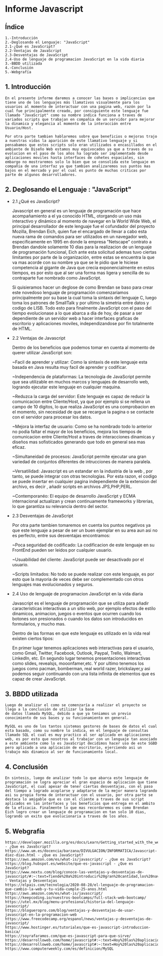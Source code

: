 # Informe Javascript

## Índice

    1.-Introducción
    2.-Deglosando el Lenguaje: "JavaScript"
    2.1-¿Qué es JavaScript?
    2.2-Ventajas de JavaScript	
    2.3-Desventajas de JavaScript
    2.4-Uso de lenguaje de programacion JavaScript en la vida diaria
    3.-BBDD utilizada
    4.-Conclusión
    5.-Webgrafía

## 1. Introducción

    En el presente informe daremos a conocer las bases o implicancias que tiene uno de los lenguajes más llamativos visualmente para los usuarios al momento de interactuar con una pagina web, razón por la cual fue principalmente creado, por consiguiente este lenguaje fue llamado "JavaScript" como su nombre indica funciona a traves de variados scripts que trabajan en compañia de un servidor para mejorar la dinamica y elegancia al momento de la interacción entre Usuario/Host.

    Por otra parte tambien hablaremos sobre que beneficios o mejoras trajo a nuestras vidas la aparición de este llamativo lenguaje y si pensabamos que estos scripts solo eran utilizados o encasillados en el ambiente de Diseño Web estamos muy equivocados ya que a traves de su evolucion en el paso de los años ha logrado ser implementado desde aplicaciones moviles hasta interfaces de cohetes espaciales, sin embargo no mostraremos solo lo bien que se consolida este lenguaje en compañia de una interfaz ya que tambien analizaremos sus puntos mas bajos en el mercado y por el cual es punto de muchas criticas por parte de algunos desarrolladores.

## 2. Deglosando el Lenguaje : "JavaScript"

- 2.1 ¿Qué es JavaScript?

    Javascript en general es un lenguaje de programación que hace acompañamiento a el ya conocido HTML, otorgando un uso más interactivo y dinámico al momento de navegar en la World Wide Web, el principal desarrollador de este lenguaje fue el cofundador del proyecto Mozilla, Brendan Eich, quien fue el encargado de llevar a cabo esta nueva rama de comandos para ser utilizados en un navegador web, especificamente en 1995 en donde la empresa "Netscape" contrato a Brendan dandole solamente 10 dias para la realizacion de un lenguaje de programación funcional, Eich ante esta solicitud ademas tuvo ciertas limitantes por parte de la organización, entre estas se encuentra la que va mas acorde con su nombre ya que se le pidio que le hiciese competencia al gigante de Java que crecia exponencialmente en estos tiempos, es por esto que al ser una forma mas ligera y sencilla de su contraparte fue nombrado como JavaScript.

    Si quisieramos hacer un deglose de como Brendan se baso para crear este novedoso lenguaje de programación comenzariamos principalmente por su base la cual toma la sintaxis del lenguaje C, luego toma los patrones de SmallTalk y por ultimo la simetria entre datos y codigo de LISB. Todo esto para finalmente JavaScript con el paso del tiempo evolucionase a lo que abarca a día de hoy, de pasar a ser dependiente de un servidor web a hacer interfaces graficas de escritorio y aplicaciones moviles, independizandose por fin totalmente de HTML.

- 2.2 Ventajas de Javascript

    Dentro de los beneficios que podemos tomar en cuenta al momento de querer utilizar JavaScript son:

    ~Facil de aprender y utilizar: Como la sintaxis de este lenguaje esta basada en Java resulta muy facil de aprender y codificar.

    ~Independencia de plataformas: La tecnologia de JavaScript permite que sea utilizable en muchos marcos y lenguajes de desarrollo web, logrando ejecutar este lenguaje en cualquier maquina.

    ~Reduzca la carga del servidor: Este lenguaje es capaz de reducir la comunicacion entre Cliente/Host, ya que por ejemplo si se rellena un campo de 10 digitos, lo que realiza JavaScript es una comprobacion en el momento, sin necesidad de que se recargue la pagina o se contacte con el servidor para procesar los datos.

    ~Mejora la interfaz de usuario: Como se ha nombrado todo lo anterior no podia faltar el mayor de los beneficios, mejora los tiempos de comunicacion entre Cliente/Host a traves de interacciones dinamicas y diseños mas sofisticados generando que todo en general sea mas eficaz.

    ~Simultaneidad de procesos: JavaScript permite ejecutar una gran variedad de conjuntos diferentes de intrucciones de manera paralela.

    ~Versatilidad: Javascript es un estandar en la industria de la web , por tanto, se puede integrar con otras tecnologias. Por esta razon, el codigo se puede  insertar en cualquier pagina independiente de la extension del archivo, es decir , añadir scripts en archivos JPS,PHP,PERL.

    ~Contemporanéo: El equipo de desarrollo  JavaScript  y ECMA internacional  actualizan y crean continuamente frameworks y librerias, lo que garantiza su relevancia dentro del sector.

- 2.3 Desventajas de JavaScript

    Por otra parte tambien tomaremos en cuenta los puntos negativos ya que este lenguaje a pesar de ser un buen ejemplar en su area aun asi no es perfecto, entre sus desventajas encontramos:

    ~Poca seguridad de codificado: La codificacion de este lenguaje en su FrontEnd pueden ser leidos por cualquier usuario.

    ~Usuabilidad del cliente: JavaScript puede ser desactivado por el usuario.

    ~Scripts limitados: No todo se puede realizar con este lenguaje, es por esto que la mayoria de veces debe ser complementado con otros lenguajes mas evolucionados y seguros.


- 2.4 Uso de lenguaje de programacion JavaScript en la vida diaria

    Javascript es el lenguaje de programación que se utiliza para añadir características interactivas a un sitio web, por ejemplo efectos de estilo dinamicos, animacion, juegos o eventos que ocurren cuando los botones son presionados o cuando los datos son introducidos en formularios, y mucho mas.

    Dentro de las formas en que este lenguaje es utilizado en la vida real existen ciertos tipos:

    En primer lugar tenemos aplicaciones web interactivas para el usuario, como Gmail, Twitter, Facebook, Outlook, Paypal, Trello, Walmart, LinkedIn, etc. En segundo lugar tenemos presentaciones interactivas como slides, revealsjs, mooonfamer,etc. Y por ultimo tenemos los juegos como pacman, bomberman, real world razer, brickslayer,y asi podemos seguir continuando con una lista infinita de elementos que es capaz de crear JavaScript.

## 3. BBDD utilizada

    Luego de analizar el como se comenzaría a realizar el proyecto se llego a la conclusión de utilizar la base
    de datos llamada MySQL, debido a que ya teniamos un previo conocimiento de sus bases y su funcionamiento en general.

    MySQL es uno de los tantos sistemas gestores de bases de datos el cual esta basado, como su nombre lo indica, en el lenguaje de consultas llamado SQL el cual es muy practico al ser aplicado en aplicaciones web, es por esto que nosotros al trabajar con un lenguaje tan asociado a este ambiente como lo es JavaScript decidimos hacer uso de este SGBD pero aplicado a una aplicación de escritorio, ejerciendo asi un trabajo más dinamico al ser de funcionamiento local.

## 4. Conclusión

    En sintesis, luego de analizar todo lo que abarca este lenguaje de programación se logra apreciar el gran espacio de aplicacion que tiene JavaScript, el cual apesar de tener ciertas desventajas, con el paso del tiempo a logrado acoplarse y adaptarse de la mejor manera logrando asi su propia forma de interactuar con el usuario, por otra parte se destaca lo amigable que es con el cliente a traves de sus script aplicados en las interfaces y los beneficios que entrega en el ambito de la eficacia. Finalmente lo que mas recordaremos es como Brendan Eich logro crear un lenguaje de programacion en tan solo 10 dias, logrando un exito que evolucionaria a traves de los años.

## 5. Webgrafía

    https://developer.mozilla.org/es/docs/Learn/Getting_started_with_the_web/JavaScript_basics - ¿Que es JavaScript?
    https://www.um.es/docencia/barzana/DIVULGACION/INFORMATICA/Javascript-diez-dias.html - ¿Que es JavaScript?
    https://aws.amazon.com/es/what-is/javascript/ - ¿Que es JavaScript?
    https://blog.hubspot.es/website/que-es-javascript - ¿Que es JavaScript?
    https://www.nextu.com/blog/conoce-las-ventajas-y-desventajas-de-javascript/#:~:text=Tiende%20a%20introducir%20gran%20cantidad,los%20navegadores%20de%20manera%20uniforme. - Ventajas y Desventajas
    https://elpais.com/tecnologia/2020-08-28/el-lenguaje-de-programacion-que-cambio-la-web-y-tu-vida-cumple-25-anos.html
    https://aws.amazon.com/es/what-is/javascript/
    https://keepcoding.io/nuestros-bootcamps/full-stack-web-bootcamp/
    https://utel.mx/blog/menu-profesional/historia-del-lenguaje-javascript/
    https://blogueropro.com/blog/ventajas-y-desventajas-de-usar-javascript-en-la-programacion-web
    https://www.freecodecamp.org/espanol/news/ventajas-y-desventajas-de-javascript/
    https://www.hostinger.es/tutoriales/que-es-javascript-introduccion-basica/
    https://soyrafaramos.com/que-es-javascript-para-que-sirve/
    https://desarrolloweb.com/home/javascript#:~:text=Hoy%20las%20aplicaciones%20web%20m%C3%A1s,Slack%20o%20terminal%20como%20Hyper.
    https://desarrolloweb.com/home/javascript#:~:text=Hoy%20las%20aplicaciones%20web%20m%C3%A1s,Slack%20o%20terminal%20como%20Hyper.
    https://www.computerweekly.com/es/definicion/MySQL
